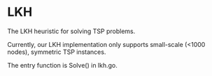 # LKH

The LKH heuristic for solving TSP problems.

Currently, our LKH implementation only supports small-scale (<1000 nodes), symmetric TSP instances.

The entry function is Solve() in lkh.go.